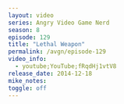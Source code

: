 ```yaml
---
layout: video
series: Angry Video Game Nerd
season: 8
episode: 129
title: "Lethal Weapon"
permalink: /avgn/episode-129
video_info:
  - youtube;YouTube;fRqdHj1vtV8
release_date: 2014-12-18
mike_notes:
toggle: off
---
```

